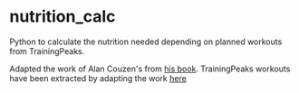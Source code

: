 # nutrition_calc

Python to calculate the nutrition needed depending on planned workouts from TrainingPeaks. 

Adapted the work of Alan Couzen's from [his book](https://alancouzens.substack.com/p/chapter-15-fueling-the-work-high).
TrainingPeaks workouts have been extracted by adapting the work [here](https://github.com/freekode/tp2intervals)